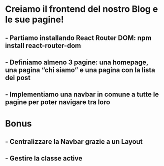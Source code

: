 # Creiamo il frontend del nostro Blog e le sue pagine!
## - Partiamo installando React Router DOM: npm install react-router-dom
## - Definiamo almeno 3 pagine: una homepage, una pagina “chi siamo” e una pagina con la lista dei post
## - Implementiamo una navbar in comune a tutte le pagine per poter navigare tra loro
# Bonus
## - Centralizzare la Navbar grazie a un Layout
## - Gestire la classe active